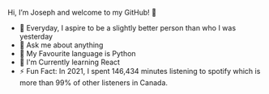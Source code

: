 Hi, I’m Joseph and welcome to my GitHub! 👋

- 🎯 Everyday, I aspire to be a slightly better person than who I was yesterday
- 💬 Ask me about anything 
- 🐍 My Favourite language is Python
- 🌱 I'm Currently learning React
- ⚡ Fun Fact: In 2021, I spent 146,434 minutes listening to spotify which is more than 99% of other listeners in Canada.

<!---
Sudowuko/Sudowuko is a ✨ special ✨ repository because its `README.md` (this file) appears on your GitHub profile.
You can click the Preview link to take a look at your changes.
--->
